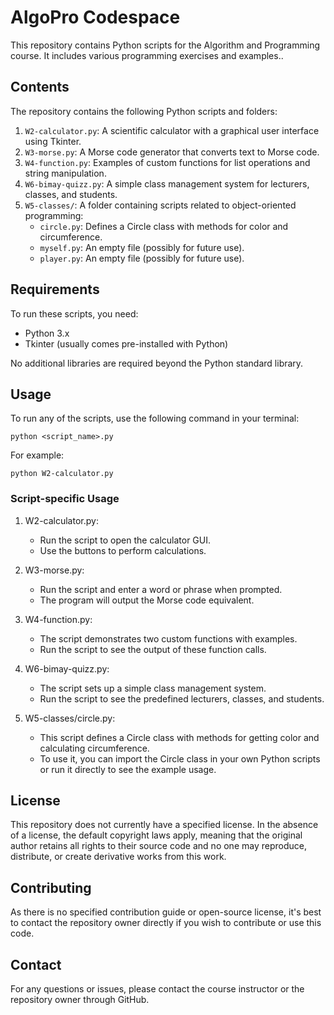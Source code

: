 # AlgoPro Codespace

This repository contains Python scripts for the Algorithm and Programming course. It includes various programming exercises and examples..

## Contents

The repository contains the following Python scripts and folders:

1. `W2-calculator.py`: A scientific calculator with a graphical user interface using Tkinter.
2. `W3-morse.py`: A Morse code generator that converts text to Morse code.
3. `W4-function.py`: Examples of custom functions for list operations and string manipulation.
4. `W6-bimay-quizz.py`: A simple class management system for lecturers, classes, and students.
5. `W5-classes/`: A folder containing scripts related to object-oriented programming:
   - `circle.py`: Defines a Circle class with methods for color and circumference.
   - `myself.py`: An empty file (possibly for future use).
   - `player.py`: An empty file (possibly for future use).

## Requirements

To run these scripts, you need:

- Python 3.x
- Tkinter (usually comes pre-installed with Python)

No additional libraries are required beyond the Python standard library.

## Usage

To run any of the scripts, use the following command in your terminal:

```
python <script_name>.py
```

For example:

```
python W2-calculator.py
```

### Script-specific Usage

1. W2-calculator.py:
   - Run the script to open the calculator GUI.
   - Use the buttons to perform calculations.

2. W3-morse.py:
   - Run the script and enter a word or phrase when prompted.
   - The program will output the Morse code equivalent.

3. W4-function.py:
   - The script demonstrates two custom functions with examples.
   - Run the script to see the output of these function calls.

4. W6-bimay-quizz.py:
   - The script sets up a simple class management system.
   - Run the script to see the predefined lecturers, classes, and students.

5. W5-classes/circle.py:
   - This script defines a Circle class with methods for getting color and calculating circumference.
   - To use it, you can import the Circle class in your own Python scripts or run it directly to see the example usage.

## License

This repository does not currently have a specified license. In the absence of a license, the default copyright laws apply, meaning that the original author retains all rights to their source code and no one may reproduce, distribute, or create derivative works from this work.

## Contributing

As there is no specified contribution guide or open-source license, it's best to contact the repository owner directly if you wish to contribute or use this code.

## Contact

For any questions or issues, please contact the course instructor or the repository owner through GitHub.
